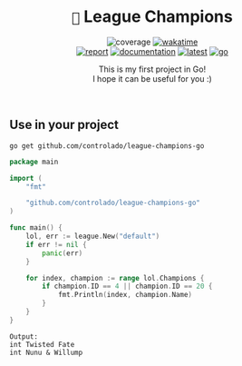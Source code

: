 <div align=center> 

# `🌱` League Champions <br>

![coverage](https://img.shields.io/badge/coverage-96.2%25-brightgreen)
[![wakatime](https://wakatime.com/badge/github/controlado/league-champions-go.svg)](https://wakatime.com/@programador/projects/pjllknspfy) <br>
[![report](https://goreportcard.com/badge/github.com/controlado/league-champions-go)](https://goreportcard.com/report/github.com/controlado/league-champions-go)
[![documentation](https://img.shields.io/badge/documentation-lighgreen)](https://pkg.go.dev/github.com/controlado/league-champions-go)
[![latest](https://img.shields.io/github/v/tag/controlado/league-champions-go?label=latest)](https://github.com/controlado/league-champions-go/commits)
[![go](https://img.shields.io/github/go-mod/go-version/controlado/league-champions-go?label=go&color=blue)](https://go.dev/dl/)

This is my first project in Go! <br>
I hope it can be useful for you :)

</div>
<br>

## Use in your project

    go get github.com/controlado/league-champions-go

```go
package main

import (
	"fmt"

	"github.com/controlado/league-champions-go"
)

func main() {
	lol, err := league.New("default")
	if err != nil {
		panic(err)
	}

	for index, champion := range lol.Champions {
		if champion.ID == 4 || champion.ID == 20 {
			fmt.Println(index, champion.Name)
		}
	}
}
```

    Output:
    int Twisted Fate
    int Nunu & Willump
